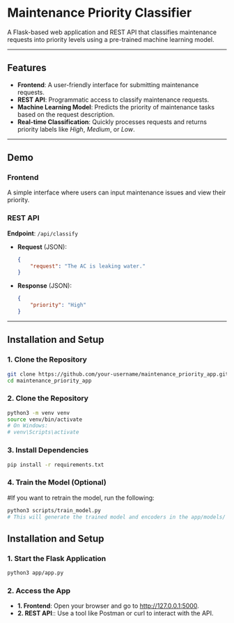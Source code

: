 # Maintenance Priority Classifier

A Flask-based web application and REST API that classifies maintenance requests into priority levels using a pre-trained machine learning model.

---

## Features

- **Frontend**: A user-friendly interface for submitting maintenance requests.
- **REST API**: Programmatic access to classify maintenance requests.
- **Machine Learning Model**: Predicts the priority of maintenance tasks based on the request description.
- **Real-time Classification**: Quickly processes requests and returns priority labels like *High*, *Medium*, or *Low*.

---

## Demo

### Frontend

A simple interface where users can input maintenance issues and view their priority.

### REST API

**Endpoint**: `/api/classify`

- **Request** (JSON):

    ```json
    {
        "request": "The AC is leaking water."
    }
    ```

- **Response** (JSON):

    ```json
    {
        "priority": "High"
    }
    ```

---

## Installation and Setup

### 1. Clone the Repository

```bash
git clone https://github.com/your-username/maintenance_priority_app.git
cd maintenance_priority_app
```


### 2. Clone the Repository
```bash
python3 -m venv venv
source venv/bin/activate
# On Windows:
# venv\Scripts\activate
```

### 3. Install Dependencies
```bash
pip install -r requirements.txt
```

### 4. Train the Model (Optional)

#If you want to retrain the model, run the following:
```bash
python3 scripts/train_model.py
# This will generate the trained model and encoders in the app/models/ directory.
```


## Installation and Setup

### 1. Start the Flask Application
```bash
python3 app/app.py
```

### 2. Access the App
- **1. Frontend**: Open your browser and go to http://127.0.0.1:5000.
- **2. REST API**:: Use a tool like Postman or curl to interact with the API.